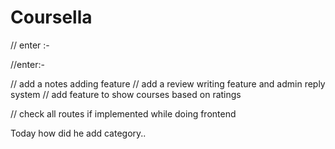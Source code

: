 # Coursella

<!-- to run frontend -->
// enter :-
<!-- to run backend -->
//enter:-

// add a notes adding feature
// add a review writing feature and admin reply system
// add feature to show courses based on ratings



// check all routes if implemented while doing frontend



Today 
    how did he add category..
    
